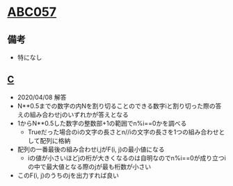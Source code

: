 # [ABC057](https://atcoder.jp/contests/abc057/tasks)

## 備考

- 特になし

## [C](https://atcoder.jp/contests/abc057/tasks/abc057_c)

- 2020/04/08 解答
- N**0.5までの数字の内Nを割り切ることのできる数字iと割り切った際の答えの組み合わせjのいずれかが答えとなる
- 1からN**0.5した数字の整数部+1の範囲でn%i==0かを調べる
  - Trueだった場合のiの文字の長さとn//iの文字の長さを1つの組み合わせとして配列に格納
- 配列の一番最後の組み合わせi,jがF(i, j)の最小値になる
  - iの値が小さいほどjの桁が大きくなるのは自明なのでn%i==0が成り立つiの中で最大値となる際のjが最も桁数が小さい
- このF(i, j)のうちのjを出力すれば良い
